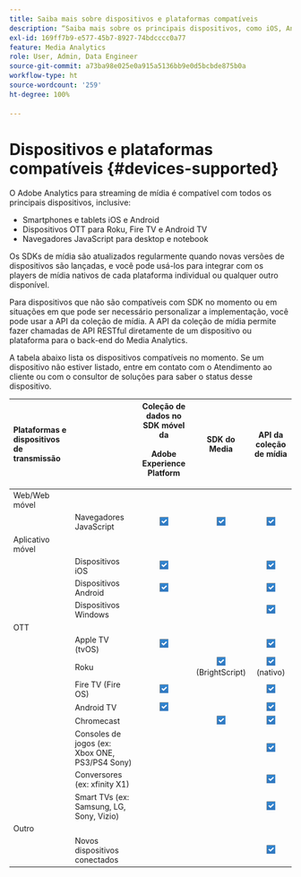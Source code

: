 ```yaml
---
title: Saiba mais sobre dispositivos e plataformas compatíveis
description: “Saiba mais sobre os principais dispositivos, como iOS, Android, dispositivos OTT e navegadores JavaScript compatíveis com o Adobe Analytics para mídia de streaming.”
exl-id: 169ff7b9-e577-45b7-8927-74bdcccc0a77
feature: Media Analytics
role: User, Admin, Data Engineer
source-git-commit: a73ba98e025e0a915a5136bb9e0d5bcbde875b0a
workflow-type: ht
source-wordcount: '259'
ht-degree: 100%

---
```


# Dispositivos e plataformas compatíveis {#devices-supported}

O Adobe Analytics para streaming de mídia é compatível com todos os principais dispositivos, inclusive:

* Smartphones e tablets iOS e Android
* Dispositivos OTT para Roku, Fire TV e Android TV
* Navegadores JavaScript para desktop e notebook

Os SDKs de mídia são atualizados regularmente quando novas versões de dispositivos são lançadas, e você pode usá-los para integrar com os players de mídia nativos de cada plataforma individual ou qualquer outro disponível.

Para dispositivos que não são compatíveis com SDK no momento ou em situações em que pode ser necessário personalizar a implementação, você pode usar a API da coleção de mídia. A API da coleção de mídia permite fazer chamadas de API RESTful diretamente de um dispositivo ou plataforma para o back-end do Media Analytics.

A tabela abaixo lista os dispositivos compatíveis no momento. Se um dispositivo não estiver listado, entre em contato com o Atendimento ao cliente ou com o consultor de soluções para saber o status desse dispositivo.

| Plataformas e dispositivos de transmissão |  | Coleção de dados no SDK móvel da<br></br> Adobe Experience Platform<br></br> | SDK do Media | API da coleção de mídia |
|:---|:---|:---:|:---:|:---:|
| Web/Web móvel |  |  |  |  |
|  | Navegadores JavaScript | ![Compatível](/help/assets/icon-blue-check.png) | ![Compatível](/help/assets/icon-blue-check.png) | ![Compatível](/help/assets/icon-blue-check.png) |
| Aplicativo móvel |  |  |  |  |
|  | Dispositivos iOS | ![Compatível](/help/assets/icon-blue-check.png) |  | ![Compatível](/help/assets/icon-blue-check.png) |
|  | Dispositivos Android | ![Compatível](/help/assets/icon-blue-check.png) |  | ![Compatível](/help/assets/icon-blue-check.png) |
|  | Dispositivos Windows |  |  | ![Compatível](/help/assets/icon-blue-check.png) |
| OTT |  |  |  |  |
|  | Apple TV (tvOS) | ![Compatível](/help/assets/icon-blue-check.png) |  | ![Compatível](/help/assets/icon-blue-check.png) |
|  | Roku |  | ![Compatível](/help/assets/icon-blue-check.png)<br> (BrightScript) | ![Compatível](/help/assets/icon-blue-check.png)<br> (nativo) |
|  | Fire TV (Fire OS) | ![Compatível](/help/assets/icon-blue-check.png) |  | ![Compatível](/help/assets/icon-blue-check.png) |
|  | Android TV | ![Compatível](/help/assets/icon-blue-check.png) |  | ![Compatível](/help/assets/icon-blue-check.png) |
|  | Chromecast |  | ![Compatível](/help/assets/icon-blue-check.png) | ![Compatível](/help/assets/icon-blue-check.png) |
|  | Consoles de jogos (ex: Xbox ONE, PS3/PS4 Sony) |  |  | ![Compatível](/help/assets/icon-blue-check.png) |
|  | Conversores (ex: xfinity X1) |  |  | ![Compatível](/help/assets/icon-blue-check.png) |
|  | Smart TVs (ex: Samsung, LG, Sony, Vizio) |  |  | ![Compatível](/help/assets/icon-blue-check.png) |
| Outro |  |  |  |  |
|  | Novos dispositivos conectados |  |  | ![Compatível](/help/assets/icon-blue-check.png) |
